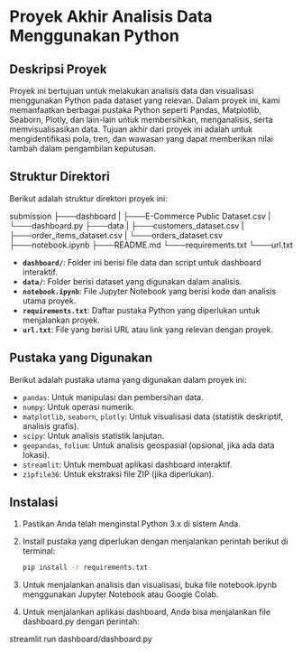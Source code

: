 # Proyek Akhir Analisis Data Menggunakan Python

## Deskripsi Proyek
Proyek ini bertujuan untuk melakukan analisis data dan visualisasi menggunakan Python pada dataset yang relevan. Dalam proyek ini, kami memanfaatkan berbagai pustaka Python seperti Pandas, Matplotlib, Seaborn, Plotly, dan lain-lain untuk membersihkan, menganalisis, serta memvisualisasikan data. Tujuan akhir dari proyek ini adalah untuk mengidentifikasi pola, tren, dan wawasan yang dapat memberikan nilai tambah dalam pengambilan keputusan.

## Struktur Direktori
Berikut adalah struktur direktori proyek ini:

submission
├───dashboard
| ├───E-Commerce Public Dataset.csv
| └───dashboard.py
├───data
| ├───customers_dataset.csv
| ├───order_items_dataset.csv
| └───orders_dataset.csv
├───notebook.ipynb
├───README.md
└───requirements.txt
└───url.txt


- **`dashboard/`**: Folder ini berisi file data dan script untuk dashboard interaktif.
- **`data/`**: Folder berisi dataset yang digunakan dalam analisis.
- **`notebook.ipynb`**: File Jupyter Notebook yang berisi kode dan analisis utama proyek.
- **`requirements.txt`**: Daftar pustaka Python yang diperlukan untuk menjalankan proyek.
- **`url.txt`**: File yang berisi URL atau link yang relevan dengan proyek.

## Pustaka yang Digunakan
Berikut adalah pustaka utama yang digunakan dalam proyek ini:

- `pandas`: Untuk manipulasi dan pembersihan data.
- `numpy`: Untuk operasi numerik.
- `matplotlib`, `seaborn`, `plotly`: Untuk visualisasi data (statistik deskriptif, analisis grafis).
- `scipy`: Untuk analisis statistik lanjutan.
- `geopandas`, `folium`: Untuk analisis geospasial (opsional, jika ada data lokasi).
- `streamlit`: Untuk membuat aplikasi dashboard interaktif.
- `zipfile36`: Untuk ekstraksi file ZIP (jika diperlukan).

## Instalasi
1. Pastikan Anda telah menginstal Python 3.x di sistem Anda.
2. Install pustaka yang diperlukan dengan menjalankan perintah berikut di terminal:

   ```bash
   pip install -r requirements.txt

3. Untuk menjalankan analisis dan visualisasi, buka file notebook.ipynb menggunakan Jupyter Notebook atau Google Colab.
4. Untuk menjalankan aplikasi dashboard, Anda bisa menjalankan file dashboard.py dengan perintah:

streamlit run dashboard/dashboard.py
